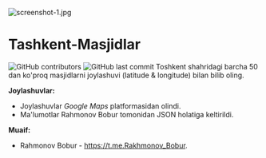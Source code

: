 ![screenshot-1.jpg](https://github.com/Bobur-777/Tashkent-Masjidlar/blob/main/Screenshots/screenshot-1.jpg)
# Tashkent-Masjidlar
![GitHub contributors](https://img.shields.io/github/contributors/bobur-777/Tashkent-Masjidlar) ![GitHub last commit](https://img.shields.io/github/last-commit/bobur-777/Tashkent-Masjidlar)
 Toshkent shahridagi barcha 50 dan ko'proq masjidlarni joylashuvi (latitude & longitude) bilan bilib oling.

**Joylashuvlar:**
- Joylashuvlar _Google Maps_ platformasidan olindi.
- Ma'lumotlar Rahmonov Bobur tomonidan JSON holatiga keltirildi.

**Muaif:**
- Rahmonov Bobur - https://t.me.Rakhmonov_Bobur.
